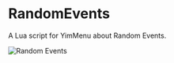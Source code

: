 # RandomEvents
A Lua script for YimMenu about Random Events.

![Random Events](https://i.imgur.com/DKXKvxz.png)
